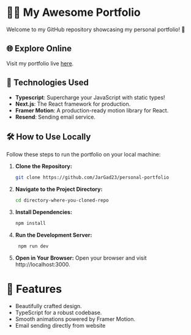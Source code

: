 # 👩‍💻 My Awesome Portfolio

Welcome to my GitHub repository showcasing my personal portfolio! 🚀

## 🌐 Explore Online

Visit my portfolio live [here](https://personal-portfolio-nine-orpin.vercel.app).

## 🚀 Technologies Used

- **Typescript**: Supercharge your JavaScript with static types!
- **Next.js**: The React framework for production.
- **Framer Motion**: A production-ready motion library for React.
- **Resend**: Sending email service.

## 🛠️ How to Use Locally

Follow these steps to run the portfolio on your local machine:

1. **Clone the Repository:**

   ```bash
   git clone https://github.com/JarGad23/personal-portfolio
2. **Navigate to the Project Directory:**

   ```bash
   cd directory-where-you-cloned-repo
3. **Install Dependencies:**

   ```bash
   npm install
4. **Run the Development Server:**

   ```bash
    npm run dev

5. **Open in Your Browser:**
    Open your browser and visit http://localhost:3000.

# 🌟 Features

- Beautifully crafted design.
- TypeScript for a robust codebase.
- Smooth animations powered by Framer Motion.
- Email sending directly from website

